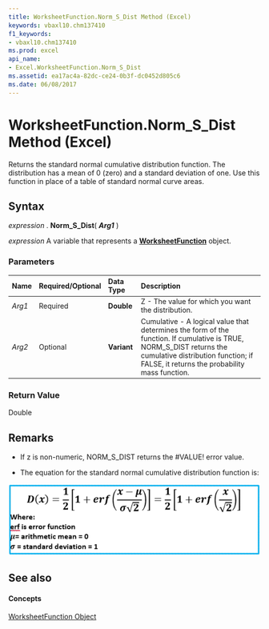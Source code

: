 ```yaml
---
title: WorksheetFunction.Norm_S_Dist Method (Excel)
keywords: vbaxl10.chm137410
f1_keywords:
- vbaxl10.chm137410
ms.prod: excel
api_name:
- Excel.WorksheetFunction.Norm_S_Dist
ms.assetid: ea17ac4a-82dc-ce24-0b3f-dc0452d805c6
ms.date: 06/08/2017
---
```



# WorksheetFunction.Norm_S_Dist Method (Excel)

Returns the standard normal cumulative distribution function. The distribution has a mean of 0 (zero) and a standard deviation of one. Use this function in place of a table of standard normal curve areas.


## Syntax

 _expression_ . **Norm_S_Dist**( **_Arg1_** )

 _expression_ A variable that represents a **[WorksheetFunction](Excel.WorksheetFunction.md)** object.


### Parameters



|**Name**|**Required/Optional**|**Data Type**|**Description**|
|:-----|:-----|:-----|:-----|
| _Arg1_|Required| **Double**|Z - The value for which you want the distribution.|
| _Arg2_|Optional| **Variant**|Cumulative - A logical value that determines the form of the function. If cumulative is TRUE, NORM_S_DIST returns the cumulative distribution function; if FALSE, it returns the probability mass function.|

### Return Value

Double


## Remarks




- If z is non-numeric, NORM_S_DIST returns the #VALUE! error value.
    
- The equation for the standard normal cumulative distribution function is:
    
    
![Equation](images/abbf5ae3-a27b-4e9c-eff8-009885a4ccf2.gif)


    

## See also


#### Concepts


[WorksheetFunction Object](Excel.WorksheetFunction.md)


